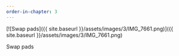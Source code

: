 ```yaml
---
order-in-chapter: 3
---
```


[![Swap pads]({{ site.baseurl }}/assets/images/3/IMG_7661.png)]({{ site.baseurl
}}/assets/images/3/IMG_7661.png)

Swap pads
